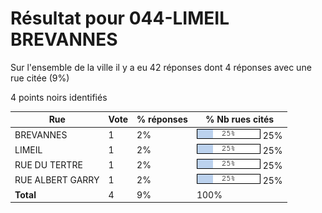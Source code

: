 # Résultat pour 044-LIMEIL BREVANNES

Sur l'ensemble de la ville il y a eu 42 réponses dont 4 réponses avec une rue citée (9%)

4 points noirs identifiés

| Rue | Vote | % réponses | % Nb rues cités|
|-----|------|------------|----------------|
| BREVANNES | 1 | 2% | <img src="../../img/bar_25.gif" />&nbsp;25%|
| LIMEIL | 1 | 2% | <img src="../../img/bar_25.gif" />&nbsp;25%|
| RUE DU TERTRE | 1 | 2% | <img src="../../img/bar_25.gif" />&nbsp;25%|
| RUE ALBERT GARRY | 1 | 2% | <img src="../../img/bar_25.gif" />&nbsp;25%|
| **Total** | 4 | 9% | 100%|
